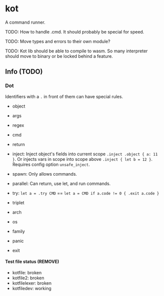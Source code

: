 # kot

A command runner.

TODO: How to handle .cmd. It should probably be special for speed.

TODO: Move types and errors to their own module?

TODO: Kot lib should be able to compile to wasm. So many interpreter should move to binary or be locked behind a feature.

## Info (TODO)

### Dot

Identifiers with a ```.``` in front of them can have special rules.

- object
- args
- regex

- cmd
- return
- inject: Inject object's fields into current scope ```.inject .object { a: 11 }```.
          Or injects vars in scope into scope above ```.inject { let b = 12 }```.
          Requires config option ```unsafe_inject```.
- spawn: Only allows commands.
- parallel: Can return, use let, and run commands.
- try: ```let a = .try CMD``` == ```let a = CMD if a.code != 0 { .exit a.code }```

- triplet
- arch
- os
- family

- panic
- exit

#### Test file status (REMOVE)

- kotfile: broken
- kotfile2: broken
- kotfilelexer: broken
- kotfiledev: working
